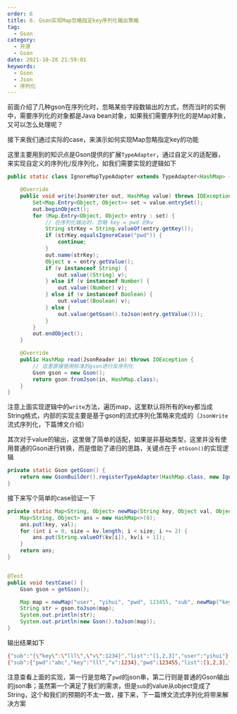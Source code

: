```yaml
---
order: 6
title: 6. Gson实现Map忽略指定key序列化输出策略
tag:
  - Gson
category:
  - 开源
  - Gson
date: 2021-10-28 21:59:01
keywords:
  - Gson
  - Json
  - 序列化
---
```


前面介绍了几种gson在序列化时，忽略某些字段数输出的方式，然而当时的实例中，需要序列化的对象都是Java bean对象，如果我们需要序列化的是Map对象，又可以怎么处理呢？

<!-- more -->

接下来我们通过实际的case，来演示如何实现Map忽略指定key的功能

这里主要用到的知识点是Gson提供的扩展`TypeAdapter`，通过自定义的适配器，来实现自定义的序列化/反序列化，如我们需要实现的逻辑如下

```java
public static class IgnoreMapTypeAdapter extends TypeAdapter<HashMap> {

    @Override
    public void write(JsonWriter out, HashMap value) throws IOException {
        Set<Map.Entry<Object, Object>> set = value.entrySet();
        out.beginObject();
        for (Map.Entry<Object, Object> entry : set) {
            // 在序列化输出时，忽略 key = pwd 的kv
            String strKey = String.valueOf(entry.getKey());
            if (strKey.equalsIgnoreCase("pwd")) {
                continue;
            }
            out.name(strKey);
            Object v = entry.getValue();
            if (v instanceof String) {
                out.value((String) v);
            } else if (v instanceof Number) {
                out.value((Number) v);
            } else if (v instanceof Boolean) {
                out.value((Boolean) v);
            } else {
                out.value(getGson().toJson(entry.getValue()));
            }
        }
        out.endObject();
    }

    @Override
    public HashMap read(JsonReader in) throws IOException {
    	// 这里直接使用标准的gson进行反序列化
        Gson gson = new Gson();
        return gson.fromJson(in, HashMap.class);
    }
}
```

注意上面实现逻辑中的`write`方法，遍历map，这里默认将所有的key都当成String格式，内部的实现主要是基于gson的流式序列化策略来完成的（`JsonWrite`流式序列化，下篇博文介绍）

其次对于value的输出，这里做了简单的适配，如果是非基础类型，这里并没有使用普通的Gson进行转换，而是借助了递归的思路，关键点在于 `etGson()`的实现逻辑

```java
private static Gson getGson() {
    return new GsonBuilder().registerTypeAdapter(HashMap.class, new IgnoreMapTypeAdapter()).create();
}
```

接下来写个简单的case验证一下

```java
private static Map<String, Object> newMap(String key, Object val, Object... kv) {
    Map<String, Object> ans = new HashMap<>(8);
    ans.put(key, val);
    for (int i = 0, size = kv.length; i < size; i += 2) {
        ans.put(String.valueOf(kv[i]), kv[i + 1]);
    }
    return ans;
}


@Test
public void testCase() {
    Gson gson = getGson();

    Map map = newMap("user", "yihui", "pwd", 123455, "sub", newMap("key", "lll", "v", 1234L, "pwd", "abc"), "list", Arrays.asList(1, 2, 3));
    String str = gson.toJson(map);
    System.out.println(str);
    System.out.println(new Gson().toJson(map));
}
```

输出结果如下

```bash
{"sub":"{\"key\":\"lll\",\"v\":1234}","list":"[1,2,3]","user":"yihui"}
{"sub":{"pwd":"abc","key":"lll","v":1234},"pwd":123455,"list":[1,2,3],"user":"yihui"}
```

注意查看上面的实现，第一行是忽略了`pwd`的json串，第二行则是普通的Gson输出的json串；虽然第一个满足了我们的需求，但是`sub`的value从object变成了String，这个和我们的预期的不太一致，接下来，下一篇博文流式序列化将带来解决方案
